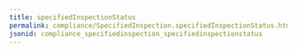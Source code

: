 ```yaml
---
title: specifiedInspectionStatus
permalink: compliance/SpecifiedInspection.specifiedInspectionStatus.html
jsonid: compliance_specifiedinspection_specifiedinspectionstatus
---
```

